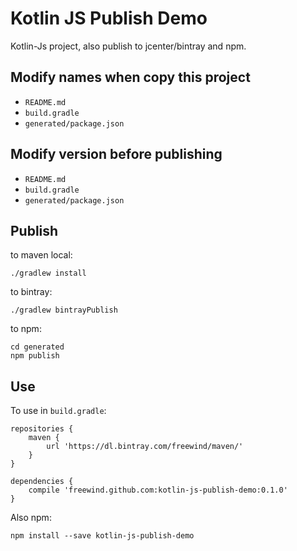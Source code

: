 Kotlin JS Publish Demo
======================

Kotlin-Js project, also publish to jcenter/bintray and npm.

Modify names when copy this project
-----------------------------------

- `README.md`
- `build.gradle`
- `generated/package.json`

Modify version before publishing
--------------------------------

- `README.md`
- `build.gradle`
- `generated/package.json`

Publish
-------

to maven local:

```
./gradlew install
```

to bintray:

```
./gradlew bintrayPublish
```

to npm:

```
cd generated
npm publish
```

Use
---

To use in `build.gradle`:

```
repositories {
    maven {
        url 'https://dl.bintray.com/freewind/maven/'
    }
}

dependencies {
    compile 'freewind.github.com:kotlin-js-publish-demo:0.1.0'
}
```

Also npm:

```
npm install --save kotlin-js-publish-demo
```


